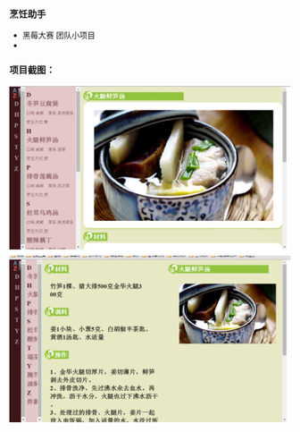 ### 烹饪助手

* 黑莓大赛 团队小项目
* 
  
### 项目截图：
![截图1](https://github.com/wteam-xq/cookhelper/blob/master/screenshots1.png)
![截图2](https://github.com/wteam-xq/cookhelper/blob/master/screenshots2.png)
